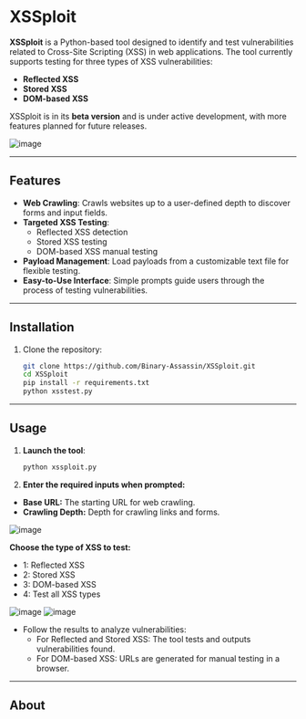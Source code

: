 # XSSploit

**XSSploit** is a Python-based tool designed to identify and test vulnerabilities related to Cross-Site Scripting (XSS) in web applications. The tool currently supports testing for three types of XSS vulnerabilities:

- **Reflected XSS**
- **Stored XSS**
- **DOM-based XSS**

XSSploit is in its **beta version** and is under active development, with more features planned for future releases.

![image](https://github.com/user-attachments/assets/cd339bbf-affe-4611-9a13-c948f0b915c9)

---

## Features

- **Web Crawling**: Crawls websites up to a user-defined depth to discover forms and input fields.
- **Targeted XSS Testing**: 
  - Reflected XSS detection
  - Stored XSS testing
  - DOM-based XSS manual testing
- **Payload Management**: Load payloads from a customizable text file for flexible testing.
- **Easy-to-Use Interface**: Simple prompts guide users through the process of testing vulnerabilities.

---

## Installation

1. Clone the repository:
   ```bash
   git clone https://github.com/Binary-Assassin/XSSploit.git
   cd XSSploit
   pip install -r requirements.txt
   python xsstest.py

--- 

## Usage

1. **Launch the tool**:
   ```bash
   python xssploit.py
2. **Enter the required inputs when prompted:**

- **Base URL:** The starting URL for web crawling.
- **Crawling Depth:** Depth for crawling links and forms.


![image](https://github.com/user-attachments/assets/da76bfaa-4b27-42c8-a07d-d2a97534f6c6)

  **Choose the type of XSS to test:**

- 1: Reflected XSS
- 2: Stored XSS
- 3: DOM-based XSS
- 4: Test all XSS types

![image](https://github.com/user-attachments/assets/dc0d5f6e-f8e7-474c-844e-8524ac53567f)
![image](https://github.com/user-attachments/assets/a0738c0d-114f-4d43-9ed4-e08356fbd606)



- Follow the results to analyze vulnerabilities:
  - For Reflected and Stored XSS: The tool tests and outputs vulnerabilities found.
  - For DOM-based XSS: URLs are generated for manual testing in a browser.
  
---
## About


